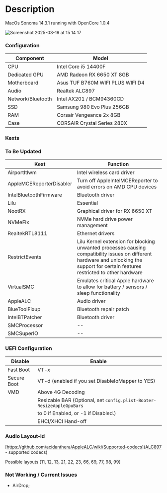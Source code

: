 # Description
MacOs Sonoma 14.3.1 running with OpenCore 1.0.4

![Screenshot 2025-03-19 at 15 14 17](https://github.com/user-attachments/assets/9253d484-2f8d-4ebe-bc69-3120159d0b6c)

### Configuration

| **Component**     | **Model**                        |
|-------------------|----------------------------------|
| CPU               | Intel Core i5 14400F             |
| Dedicated GPU     | AMD Radeon RX 6650 XT 8GB        |
| Motherboard       | Asus TUF B760M WIFI PLUS WIFI D4 |
| Audio             | Realtek ALC897	                |
| Network/Bluetooth | Intel AX201 / BCM94360CD         |
| SSD               | Samsung 980 Evo Plus 256GB       |
| RAM               | Corsair Vengeance 2x 8GB         |
| Case              | CORSAIR Crystal Series 280X      |

### Kexts
### To Be Updated

| Kext | Function |
|------|----------|
| AirportItlwm | Intel wireless card driver |
| AppleMCEReporterDisabler | Turn off AppleIntelMCEReporter to avoid errors on AMD CPU devices |
| IntelBluetoothFirmware | Bluetooth driver |
| Lilu | Essential |
| NootRX | Graphical driver for RX 6650 XT |
| NVMeFix | NVMe hard drive power management |
| RealtekRTL8111 | Ethernet drivers |
| RestrictEvents | Lilu Kernel extension for blocking unwanted processes causing compatibility issues on different hardware and unlocking the support for certain features restricted to other hardware |
| VirtualSMC | Emulates critical Apple hardware to allow for battery / sensors / sleep functionality |
| AppleALC | Audio driver |
| BlueToolFixup | Bluetooth repair patch |
| IntelBTPatcher | Bluetooth driver |
| SMCProcessor | -- |
| SMCSuperIO | -- |

### UEFI Configuration

| Disable                          | Enable                                                                 |
|----------------------------------|-----------------------------------------------------------------------|
| Fast Boot                        | VT-x                                                                  |
| Secure Boot                      | VT-d (enabled if you set DisableIoMapper to YES)                      |
| VMD                              | Above 4G Decoding                                                    |
|                                  | Resizable BAR (Optional, set `config.plist-Booter-ResizeAppleGpuBars` |
|                                  | to 0 if Enabled, or -1 if Disabled.)                                  |
|                                  | EHCI/XHCI Hand-off                                                   |

### Audio Layout-id
[https://github.com/acidanthera/AppleALC/wiki/Supported-codecs](ALC897 - supported codecs)

Possible layouts [11, 12, 13, 21, 22, 23, 66, 69, 77, 98, 99]

### Not Working / Current Issues
- AirDrop;
